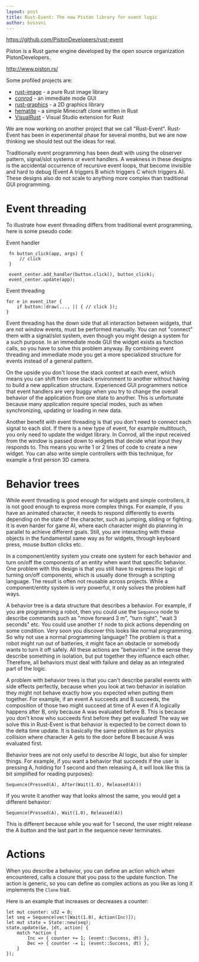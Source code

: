 ```yaml
---
layout: post
title: Rust-Event: The new Piston library for event logic
author: bvssvni
---
```


https://github.com/PistonDevelopers/rust-event

Piston is a Rust game engine developed by the open source organization PistonDevelopers.

http://www.piston.rs/

Some profiled projects are:

* [rust-image](https://github.com/pistondevelopers/rust-image) - a pure Rust image library
* [conrod](https://github.com/pistondevelopers/conrod) - an immediate mode GUI
* [rust-graphics](https://github.com/pistondevelopers/rust-graphics) - a 2D graphics library
* [hematite](https://github.com/pistondevelopers/hematite) - a simple Minecraft clone written in Rust
* [VisualRust](https://github.com/pistondevelopers/visualrust) - Visual Studio extension for Rust

We are now working on another project that we call "Rust-Event".
Rust-Event has been in experimental phase for several months, but we are now thinking we should test out the ideas for real.

Traditionally event programming has been dealt with using the observer pattern, signal/slot systems or event handlers. A weakness in these designs is the accidental occurrence of recursive event loops, that become invisible and hard to debug (Event A triggers B which triggers C which triggers A). These designs also do not scale to anything more complex than traditional GUI programming.

# Event threading

To illustrate how event threading differs from traditional event programming, here is some pseudo code:

Event handler

     fn button_click(app, args) {
         // click
     }

     event_center.add_handler(button.click(), button_click);
     event_center.update(app);

Event threading

    for e in event_iter {
        if button::draw(..., || { // click });
    }

Event threading has the down side that all interaction between widgets, that are not window events, must be performed manually. You can not "connect" them with a signal/slot system, even though you might design a system for a such purpose. In an immediate mode GUI the widget exists as function calls, so you have to solve this problem anyway. By combining event threading and immediate mode you get a more specialized structure for events instead of a general pattern.

On the upside you don't loose the stack context at each event, which means you can shift from one stack environment to another without having to build a new application structure. Experienced GUI programmers notice that event handlers are very buggy when you try to change the overall behavior of the application from one state to another. This is unfortunate because many application require special modes, such as when synchronizing, updating or loading in new data.

Another benefit with event threading is that you don't need to connect each signal to each slot. If there is a new type of event, for example multitouch, you only need to update the widget library. In Conrod, all the input received from the window is passed down to widgets that decide what input they responds to. This means you write 1 or 2 lines of code to create a new widget. You can also write simple controllers with this technique, for example a first person 3D camera.

# Behavior trees

While event threading is good enough for widgets and simple controllers, it is not good enough to express more complex things. For example, if you have an animated character, it needs to respond differently to events depending on the state of the character, such as jumping, sliding or fighting. It is even harder for game AI, where each character might do planning in parallel to achieve different goals. Still, you are interacting with these objects in the fundamental same way as for widgets, through keyboard press, mouse button clicks etc.

In a component/entity system you create one system for each behavior and turn on/off the components of an entity when want that specific behavior. One problem with this design is that you still have to express the logic of turning on/off components, which is usually done through a scripting language. The result is often not reusable across projects. While a component/entity system is very powerful, it only solves the problem half ways.

A behavior tree is a data structure that describes a behavior. For example, if you are programming a robot, then you could use the `Sequence` node to describe commands such as "move forward 3 m", "turn right", "wait 3 seconds" etc. You could use another `If` node to pick actions depending on some condition. Very soon you discover this looks like normal programming. So why not use a normal programming language? The problem is that a robot might run out of batteries, it might face an obstacle or somebody wants to turn it off safely. All these actions are "behaviors" in the sense they describe something in isolation, but put together they influence each other. Therefore, all behaviors must deal with failure and delay as an integrated part of the logic.

A problem with behavior trees is that you can't describe parallel events with side effects perfectly, because when you look at two behavior in isolation they might not behave exactly how you expected when putting them together. For example, if an event A succeeds and B succeeds, the composition of those two might succeed at time of A even if A logically happens after B, only because A was evaluated before B. This is because you don't know who succeeds first before they get evaluated! The way we solve this in Rust-Event is that behavior is expected to be correct down to the delta time update. It is basically the same problem as for physics collision where character A gets to the door before B because A was evaluated first.

Behavior trees are not only useful to describe AI logic, but also for simpler things. For example, if you want a behavior that succeeds if the user is pressing A, holding for 1 second and then releasing A, it will look like this (a bit simplified for reading purposes):

`Sequence(Pressed(A), After(Wait(1.0), Released(A)))`

If you wrote it another way that looks almost the same, you would get a different behavior:

`Sequence(Pressed(A), Wait(1.0), Released(A))`

This is different because while you wait for 1 second, the user might release the A button and the last part in the sequence never terminates.

# Actions

When you describe a behavior, you can define an action which when encountered, calls a closure that you pass to the update function.
The action is generic, so you can define as complex actions as you like as long it implements the `Clone` trait.

Here is an example that increases or decreases a counter:

    let mut counter: u32 = 0;
    let seq = Sequence(vec![Wait(1.0), Action(Inc)]);
    let mut state = State::new(seq);
    state.update(&e, |dt, action| {
        match *action {
            Inc => { counter += 1; (event::Success, dt) },
            Dec => { counter -= 1; (event::Success, dt) },
        }
    });

